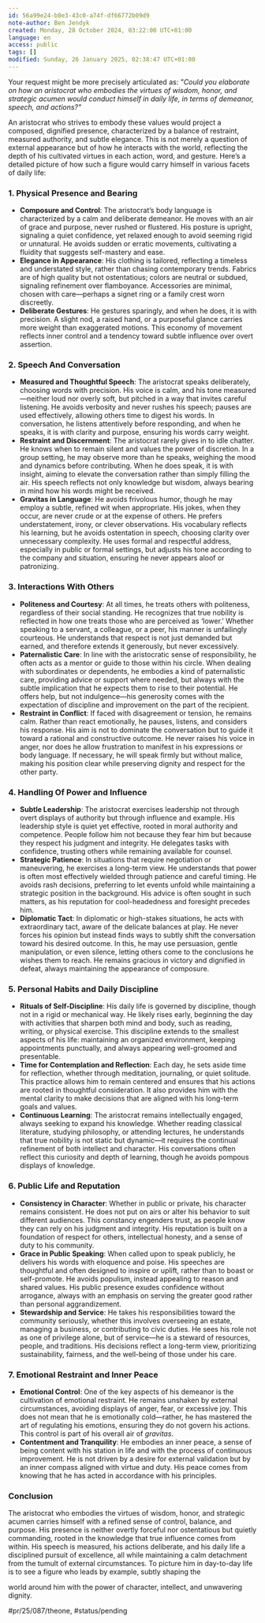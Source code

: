 ```yaml
---
id: 56a99e24-b0e3-43c0-a74f-df66772b09d9
note-author: Ben Jendyk
created: Monday, 28 October 2024, 03:22:00 UTC+01:00
language: en
access: public
tags: []
modified: Sunday, 26 January 2025, 02:38:47 UTC+01:00
---
```


Your request might be more precisely articulated as: *"Could you elaborate on how an aristocrat who embodies the virtues of wisdom, honor, and strategic acumen would conduct himself in daily life, in terms of demeanor, speech, and actions?"*

An aristocrat who strives to embody these values would project a composed, dignified presence, characterized by a balance of restraint, measured authority, and subtle elegance. This is not merely a question of external appearance but of how he interacts with the world, reflecting the depth of his cultivated virtues in each action, word, and gesture. Here’s a detailed picture of how such a figure would carry himself in various facets of daily life:

### 1. **Physical Presence and Bearing**

- **Composure and Control**: The aristocrat’s body language is characterized by a calm and deliberate demeanor. He moves with an air of grace and purpose, never rushed or flustered. His posture is upright, signaling a quiet confidence, yet relaxed enough to avoid seeming rigid or unnatural. He avoids sudden or erratic movements, cultivating a fluidity that suggests self-mastery and ease.
- **Elegance in Appearance**: His clothing is tailored, reflecting a timeless and understated style, rather than chasing contemporary trends. Fabrics are of high quality but not ostentatious; colors are neutral or subdued, signaling refinement over flamboyance. Accessories are minimal, chosen with care—perhaps a signet ring or a family crest worn discreetly.
- **Deliberate Gestures**: He gestures sparingly, and when he does, it is with precision. A slight nod, a raised hand, or a purposeful glance carries more weight than exaggerated motions. This economy of movement reflects inner control and a tendency toward subtle influence over overt assertion.

### 2. **Speech And Conversation**

- **Measured and Thoughtful Speech**: The aristocrat speaks deliberately, choosing words with precision. His voice is calm, and his tone measured—neither loud nor overly soft, but pitched in a way that invites careful listening. He avoids verbosity and never rushes his speech; pauses are used effectively, allowing others time to digest his words. In conversation, he listens attentively before responding, and when he speaks, it is with clarity and purpose, ensuring his words carry weight.
- **Restraint and Discernment**: The aristocrat rarely gives in to idle chatter. He knows when to remain silent and values the power of discretion. In a group setting, he may observe more than he speaks, weighing the mood and dynamics before contributing. When he does speak, it is with insight, aiming to elevate the conversation rather than simply filling the air. His speech reflects not only knowledge but wisdom, always bearing in mind how his words might be received.
- **Gravitas in Language**: He avoids frivolous humor, though he may employ a subtle, refined wit when appropriate. His jokes, when they occur, are never crude or at the expense of others. He prefers understatement, irony, or clever observations. His vocabulary reflects his learning, but he avoids ostentation in speech, choosing clarity over unnecessary complexity. He uses formal and respectful address, especially in public or formal settings, but adjusts his tone according to the company and situation, ensuring he never appears aloof or patronizing.

### 3. **Interactions With Others**

- **Politeness and Courtesy**: At all times, he treats others with politeness, regardless of their social standing. He recognizes that true nobility is reflected in how one treats those who are perceived as ‘lower.’ Whether speaking to a servant, a colleague, or a peer, his manner is unfailingly courteous. He understands that respect is not just demanded but earned, and therefore extends it generously, but never excessively.
- **Paternalistic Care**: In line with the aristocratic sense of responsibility, he often acts as a mentor or guide to those within his circle. When dealing with subordinates or dependents, he embodies a kind of paternalistic care, providing advice or support where needed, but always with the subtle implication that he expects them to rise to their potential. He offers help, but not indulgence—his generosity comes with the expectation of discipline and improvement on the part of the recipient.
- **Restraint in Conflict**: If faced with disagreement or tension, he remains calm. Rather than react emotionally, he pauses, listens, and considers his response. His aim is not to dominate the conversation but to guide it toward a rational and constructive outcome. He never raises his voice in anger, nor does he allow frustration to manifest in his expressions or body language. If necessary, he will speak firmly but without malice, making his position clear while preserving dignity and respect for the other party.

### 4. **Handling Of Power and Influence**

- **Subtle Leadership**: The aristocrat exercises leadership not through overt displays of authority but through influence and example. His leadership style is quiet yet effective, rooted in moral authority and competence. People follow him not because they fear him but because they respect his judgment and integrity. He delegates tasks with confidence, trusting others while remaining available for counsel.
- **Strategic Patience**: In situations that require negotiation or maneuvering, he exercises a long-term view. He understands that power is often most effectively wielded through patience and careful timing. He avoids rash decisions, preferring to let events unfold while maintaining a strategic position in the background. His advice is often sought in such matters, as his reputation for cool-headedness and foresight precedes him.
- **Diplomatic Tact**: In diplomatic or high-stakes situations, he acts with extraordinary tact, aware of the delicate balances at play. He never forces his opinion but instead finds ways to subtly shift the conversation toward his desired outcome. In this, he may use persuasion, gentle manipulation, or even silence, letting others come to the conclusions he wishes them to reach. He remains gracious in victory and dignified in defeat, always maintaining the appearance of composure.

### 5. **Personal Habits and Daily Discipline**

- **Rituals of Self-Discipline**: His daily life is governed by discipline, though not in a rigid or mechanical way. He likely rises early, beginning the day with activities that sharpen both mind and body, such as reading, writing, or physical exercise. This discipline extends to the smallest aspects of his life: maintaining an organized environment, keeping appointments punctually, and always appearing well-groomed and presentable.
- **Time for Contemplation and Reflection**: Each day, he sets aside time for reflection, whether through meditation, journaling, or quiet solitude. This practice allows him to remain centered and ensures that his actions are rooted in thoughtful consideration. It also provides him with the mental clarity to make decisions that are aligned with his long-term goals and values.
- **Continuous Learning**: The aristocrat remains intellectually engaged, always seeking to expand his knowledge. Whether reading classical literature, studying philosophy, or attending lectures, he understands that true nobility is not static but dynamic—it requires the continual refinement of both intellect and character. His conversations often reflect this curiosity and depth of learning, though he avoids pompous displays of knowledge.

### 6. **Public Life and Reputation**

- **Consistency in Character**: Whether in public or private, his character remains consistent. He does not put on airs or alter his behavior to suit different audiences. This constancy engenders trust, as people know they can rely on his judgment and integrity. His reputation is built on a foundation of respect for others, intellectual honesty, and a sense of duty to his community.
- **Grace in Public Speaking**: When called upon to speak publicly, he delivers his words with eloquence and poise. His speeches are thoughtful and often designed to inspire or uplift, rather than to boast or self-promote. He avoids populism, instead appealing to reason and shared values. His public presence exudes confidence without arrogance, always with an emphasis on serving the greater good rather than personal aggrandizement.
- **Stewardship and Service**: He takes his responsibilities toward the community seriously, whether this involves overseeing an estate, managing a business, or contributing to civic duties. He sees his role not as one of privilege alone, but of service—he is a steward of resources, people, and traditions. His decisions reflect a long-term view, prioritizing sustainability, fairness, and the well-being of those under his care.

### 7. **Emotional Restraint and Inner Peace**

- **Emotional Control**: One of the key aspects of his demeanor is the cultivation of emotional restraint. He remains unshaken by external circumstances, avoiding displays of anger, fear, or excessive joy. This does not mean that he is emotionally cold—rather, he has mastered the art of regulating his emotions, ensuring they do not govern his actions. This control is part of his overall air of *gravitas*.
- **Contentment and Tranquility**: He embodies an inner peace, a sense of being content with his station in life and with the process of continuous improvement. He is not driven by a desire for external validation but by an inner compass aligned with virtue and duty. His peace comes from knowing that he has acted in accordance with his principles.

### Conclusion

The aristocrat who embodies the virtues of wisdom, honor, and strategic acumen carries himself with a refined sense of control, balance, and purpose. His presence is neither overtly forceful nor ostentatious but quietly commanding, rooted in the knowledge that true influence comes from within. His speech is measured, his actions deliberate, and his daily life a disciplined pursuit of excellence, all while maintaining a calm detachment from the tumult of external circumstances. To picture him in day-to-day life is to see a figure who leads by example, subtly shaping the

world around him with the power of character, intellect, and unwavering dignity.


#pr/25/087/theone, #status/pending